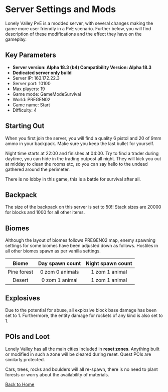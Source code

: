 # Server Settings and Mods

Lonely Valley PvE is a modded server, with several changes making the game more user friendly in a PvE scenario. Further below, you will find description of these modifications and the effect they have on the gameplay.

## Key Parameters
- **Server version: Alpha 18.3 (b4) Compatibility Version: Alpha 18.3**
- **Dedicated server only build**
- Server IP:   163.172.22.3
- Server port: 10100
- Max players: 19
- Game mode:   GameModeSurvival
- World:       PREGEN02
- Game name:   Start
- Difficulty:  4

## Starting Out
When you first join the server, you will find a quality 6 pistol and 20 of 9mm ammo in your backpack. Make sure you keep the last bullet for yourself. 

Night time starts at 22:00 and finishes at 04:00. Try to find a trader during daytime, you can hide in the trading outpost all night. They will kick you out at midday to clean the rooms etc, so you can say hello to the undead gathered around the perimeter. 

There is no lobby in this game, this is a battle for survival after all.

## Backpack
The size of the backpack on this server is set to 50!! Stack sizes are 20000 for blocks and 1000 for all other items.

## Biomes
Although the layout of biomes follows PREGEN02 map, enemy spawning settings for some biomes have been adjusted down as follows. Hostiles in all other biomes spawn as per vanilla settings.

| Biome             | Day spawn count   | Night spawn count |
| :---------------: | :---------------: | :---------------: |
| Pine forest       | 0 zom 0 animals   | 1 zom 1 animal    |
| Desert            | 0 zom 1 animal    | 1 zom 1 animal    |

## Explosives
Due to the potential for abuse, all explosive block base damage has been set to 1. Furthermore, the entity damage for rockets of any kind is also set to 1. 

## POIs and Loot
Lonely Valley has all the main cities included in **reset zones**. Anything built or modified in such a zone will be cleared during reset. Quest POIs are similarly protected.

Cars, trees, rocks and boulders will all re-spawn, there is no need to plant forests or worry about the availability of materials.

[Back to Home](./index.md)

